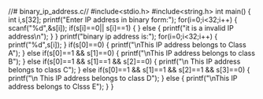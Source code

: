 //# binary_ip_address.c//
#include<stdio.h>
#include<string.h>
int main()
{
    int i,s[32];
    printf("Enter IP address in binary form:");
     for(i=0;i<32;i++)
     {  
        scanf("%d",&s[i]);
        if(s[i]==0|| s[i]==1)
        {
        }
        else
        {
            printf("it is a invalid IP address\n");
        }
     }
      printf("binary ip address is:");
     for(i=0;i<32;i++)
     {
        printf("%d",s[i]);
     }
     if(s[0]==0)
     {
        printf("\nThis IP address belongs to Class A");
     }
     else if(s[0]==1 && s[1]==0)
     {
        printf("\nThis IP address belongs to class B");
     }
     else if(s[0]==1 && s[1]==1 && s[2]==0)
     {
        printf("\n This IP address belongs to class C");
     }
     else if(s[0]==1 && s[1]==1 && s[2]==1 && s[3]==0)
     {
        printf("\n This IP address belongs to class D");
     }
     else
     {
        printf("\nThis IP address belongs to Clsss E");
     }
}
